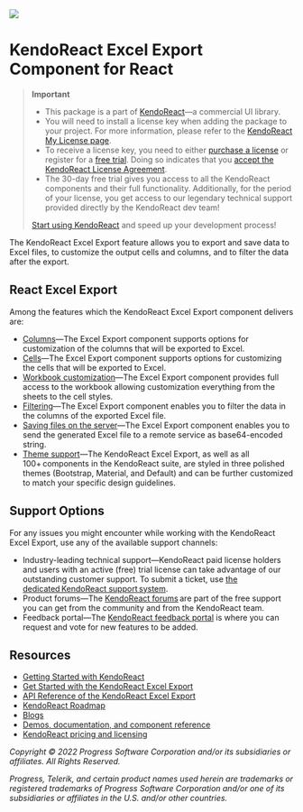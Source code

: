 <a href="https://www.telerik.com/kendo-react-ui/?utm_medium=referral&utm_source=npm&utm_campaign=kendo-ui-react-trial-npm-excel&utm_content=banner" target="_blank">
<img src="https://www.telerik.com/kendo-react-ui/npm-banner.svg">
</a>

# KendoReact Excel Export Component for React

> **Important**
> * This package is а part of [KendoReact](https://www.telerik.com/kendo-react-ui/?utm_medium=referral&utm_source=npm&utm_campaign=kendo-ui-react-trial-npm-excelexport)&mdash;a commercial UI library.
> * You will need to install a license key when adding the package to your project. For more information, please refer to the [KendoReact My License page](https://www.telerik.com/kendo-react-ui/my-license/?utm_medium=referral&utm_source=npm&utm_campaign=kendo-ui-react-trial-npm-excelexport).
> * To receive a license key, you need to either [purchase a license](https://www.telerik.com/kendo-react-ui/pricing/?utm_medium=referral&utm_source=npm&utm_campaign=kendo-ui-react-trial-npm-excelexport) or register for a [free trial](https://www.telerik.com/download-login-v2-kendo-react-ui?utm_medium=referral&utm_source=npm&utm_campaign=kendo-ui-react-trial-npm-excelexport). Doing so indicates that you [accept the KendoReact License Agreement](https://www.telerik.com/purchase/license-agreement/progress-kendoreact?utm_medium=referral&utm_source=npm&utm_campaign=kendo-ui-react-trial-npm-excelexport).
> * The 30-day free trial gives you access to all the KendoReact components and their full functionality. Additionally, for the period of your license, you get access to our legendary technical support provided directly by the KendoReact dev team!
>
> [Start using KendoReact](https://www.telerik.com/download-login-v2-kendo-react-ui?utm_medium=referral&utm_source=npm&utm_campaign=kendo-ui-react-trial-npm-excelexport) and speed up your development process!

The KendoReact Excel Export feature allows you to export and save data to Excel files, to customize the output cells and columns, and to filter the data after the export.

## React Excel Export

Among the features which the KendoReact Excel Export component delivers are:

* [Columns](https://www.telerik.com/kendo-react-ui/components/excelexport/columns/?utm_medium=referral&utm_source=npm&utm_campaign=kendo-ui-react-trial-npm-excelexport)&mdash;The Excel Export component supports options for customization of the columns that will be exported to Excel.
* [Cells](https://www.telerik.com/kendo-react-ui/components/excelexport/cells/?utm_medium=referral&utm_source=npm&utm_campaign=kendo-ui-react-trial-npm-excelexport)&mdash;The Excel Export component supports options for customizing the cells that will be exported to Excel.
* [Workbook customization](https://www.telerik.com/kendo-react-ui/components/excelexport/customization/?utm_medium=referral&utm_source=npm&utm_campaign=kendo-ui-react-trial-npm-excelexport)&mdash;The Excel Export component provides full access to the workbook allowing customization everything from the sheets to the cell styles.
* [Filtering](https://www.telerik.com/kendo-react-ui/components/excelexport/filtering/?utm_medium=referral&utm_source=npm&utm_campaign=kendo-ui-react-trial-npm-excelexport)&mdash;The Excel Export component enables you to filter the data in the columns of the exported Excel file.
* [Saving files on the server](https://www.telerik.com/kendo-react-ui/components/excelexport/saving/?utm_medium=referral&utm_source=npm&utm_campaign=kendo-ui-react-trial-npm-excelexport)&mdash;The Excel Export component enables you to send the generated Excel file to a remote service as base64-encoded string.
* [Theme support](https://www.telerik.com/kendo-react-ui/components/styling/?utm_medium=referral&utm_source=npm&utm_campaign=kendo-ui-react-trial-npm-excelexport)&mdash;The KendoReact Excel Export, as well as all 100+ components in the KendoReact suite, are styled in three polished themes (Bootstrap, Material, and Default) and can be further customized to match your specific design guidelines.

## Support Options

For any issues you might encounter while working with the KendoReact Excel Export, use any of the available support channels:

* Industry-leading technical support&mdash;KendoReact paid license holders and users with an active (free) trial license can take advantage of our outstanding customer support. To submit a ticket, use [the dedicated KendoReact support system](https://www.telerik.com/account/support-tickets?utm_medium=referral&utm_source=npm&utm_campaign=kendo-ui-react-trial-npm-excelexport).
* Product forums&mdash;The [KendoReact forums](https://www.telerik.com/forums/kendo-ui-react?utm_medium=referral&utm_source=npm&utm_campaign=kendo-ui-react-trial-npm-excelexport) are part of the free support you can get from the community and from the KendoReact team.
* Feedback portal&mdash;The [KendoReact feedback portal](https://feedback.telerik.com/kendo-react-ui?utm_medium=referral&utm_source=npm&utm_campaign=kendo-ui-react-trial-npm-excelexport) is where you can request and vote for new features to be added.

## Resources

* [Getting Started with KendoReact](https://www.telerik.com/kendo-react-ui/getting-started/?utm_medium=referral&utm_source=npm&utm_campaign=kendo-ui-react-trial-npm-excelexport)
* [Get Started with the KendoReact Excel Export](https://www.telerik.com/kendo-react-ui/components/excelexport/?utm_medium=referral&utm_source=npm&utm_campaign=kendo-ui-react-trial-npm-excelexport)
* [API Reference of the KendoReact Excel Export](https://www.telerik.com/kendo-react-ui/components/excelexport/api/ExcelExportProps/?utm_medium=referral&utm_source=npm&utm_campaign=kendo-ui-react-trial-npm-excelexport)
* [KendoReact Roadmap](https://www.telerik.com/support/whats-new/kendo-react-ui/roadmap/?utm_medium=referral&utm_source=npm&utm_campaign=kendo-ui-react-trial-npm-excelexport)
* [Blogs](https://www.telerik.com/blogs/tag/kendoreact?utm_medium=referral&utm_source=npm&utm_campaign=kendo-ui-react-trial-npm-excelexport)
* [Demos, documentation, and component reference](https://www.telerik.com/kendo-react-ui/components/?utm_medium=referral&utm_source=npm&utm_campaign=kendo-ui-react-trial-npm-excelexport)
* [KendoReact pricing and licensing](https://www.telerik.com/kendo-react-ui/pricing/?utm_medium=referral&utm_source=npm&utm_campaign=kendo-ui-react-trial-npm-excelexport)

*Copyright © 2022 Progress Software Corporation and/or its subsidiaries or affiliates. All Rights Reserved.*

*Progress, Telerik, and certain product names used herein are trademarks or registered trademarks of Progress Software Corporation and/or one of its subsidiaries or affiliates in the U.S. and/or other countries.*
